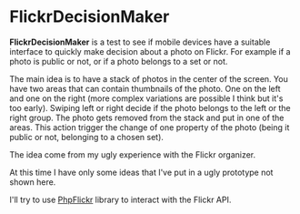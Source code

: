 FlickrDecisionMaker
===================

**FlickrDecisionMaker** is a test to see if mobile devices have a suitable interface to quickly make decision about a photo on Flickr. For example if a photo is public or not, or if a photo belongs to a set or not.

The main idea is to have a stack of photos in the center of the screen. 
You have two areas that can contain thumbnails of the photo. 
One on the left and one on the right (more complex variations are possible I think but it's too early).
Swiping left or right decide if the photo belongs to the left or the right group. The photo gets removed from the stack and put in one of the areas.
This action trigger the change of one property of the photo (being it public or not, belonging to a chosen set).

The idea come from my ugly experience with the Flickr organizer.

At this time I have only some ideas that I've put in a ugly prototype not shown here.

I'll try to use [PhpFlickr](http://code.google.com/p/phpflickr/) library to interact with the Flickr API.



####
